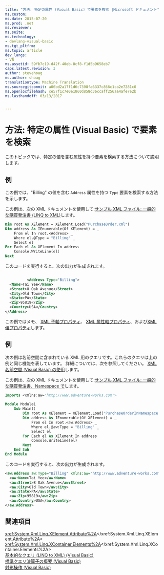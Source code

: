 ```yaml
---
title: "方法: 特定の属性 (Visual Basic) で要素を検索 |Microsoft ドキュメント"
ms.custom: 
ms.date: 2015-07-20
ms.prod: .net
ms.reviewer: 
ms.suite: 
ms.technology:
- devlang-visual-basic
ms.tgt_pltfrm: 
ms.topic: article
dev_langs:
- VB
ms.assetid: 59fb7c19-d42f-40eb-8cf8-f1d5b9658eb7
caps.latest.revision: 3
author: stevehoag
ms.author: shoag
translationtype: Machine Translation
ms.sourcegitcommit: a06bd2a17f1d6c7308fa6337c866c1ca2e7281c0
ms.openlocfilehash: ce57f1c7e0e1860d858d36ccaff256aa4afe7e2b
ms.lasthandoff: 03/13/2017


---
```

# <a name="how-to-find-an-element-with-a-specific-attribute-visual-basic"></a>方法: 特定の属性 (Visual Basic) で要素を検索
このトピックでは、特定の値を含む属性を持つ要素を検索する方法について説明します。  
  
## <a name="example"></a>例  
 この例では、"Billing" の値を含む `Address` 属性を持つ `Type` 要素を検索する方法を示します。  
  
 この例は、次の XML ドキュメントを使用して:[サンプル XML ファイル: 一般的な購買発注書 (LINQ to XML)](../../../../visual-basic/programming-guide/concepts/linq/sample-xml-file-typical-purchase-order-linq-to-xml.md)します。  
  
```vb  
Dim root As XElement = XElement.Load("PurchaseOrder.xml")  
Dim address As IEnumerable(Of XElement) = _  
    From el In root.<Address> _  
    Where el.@Type = "Billing" _  
    Select el  
For Each el As XElement In address  
    Console.WriteLine(el)  
Next  
```  
  
 このコードを実行すると、次の出力が生成されます。  
  
```xml  
  
          <Address Type="Billing">  
  <Name>Tai Yee</Name>  
  <Street>8 Oak Avenue</Street>  
  <City>Old Town</City>  
  <State>PA</State>  
  <Zip>95819</Zip>  
  <Country>USA</Country>  
</Address>  
```  
  
 この例ではメモ、 [XML 子軸プロパティ](../../../../visual-basic/language-reference/xml-axis/xml-child-axis-property.md)、 [XML 属性軸プロパティ](../../../../visual-basic/language-reference/xml-axis/xml-attribute-axis-property.md)、および[XML 値プロパティ](../../../../visual-basic/language-reference/xml-axis/xml-value-property.md)します。  
  
## <a name="example"></a>例  
 次の例は名前空間に含まれている XML 用のクエリです。これらのクエリは上の例と同じ機能を表しています。 詳細については、次を参照してください。 [XML 名前空間 (Visual Basic) の使用](../../../../visual-basic/programming-guide/concepts/linq/working-with-xml-namespaces.md)します。  
  
 この例は、次の XML ドキュメントを使用して:[サンプル XML ファイル: 一般的な購買発注書、Namespace で](../../../../visual-basic/programming-guide/concepts/linq/sample-xml-file-typical-purchase-order-in-a-namespace.md)します。  
  
```vb  
Imports <xmlns:aw='http://www.adventure-works.com'>  
  
Module Module1  
    Sub Main()  
        Dim root As XElement = XElement.Load("PurchaseOrderInNamespace.xml")  
        Dim address As IEnumerable(Of XElement) = _  
            From el In root.<aw:Address> _  
            Where el.@aw:Type = "Billing" _  
            Select el  
        For Each el As XElement In address  
            Console.WriteLine(el)  
        Next  
    End Sub  
End Module  
```  
  
 このコードを実行すると、次の出力が生成されます。  
  
```xml  
<aw:Address aw:Type="Billing" xmlns:aw="http://www.adventure-works.com">  
  <aw:Name>Tai Yee</aw:Name>  
  <aw:Street>8 Oak Avenue</aw:Street>  
  <aw:City>Old Town</aw:City>  
  <aw:State>PA</aw:State>  
  <aw:Zip>95819</aw:Zip>  
  <aw:Country>USA</aw:Country>  
</aw:Address>  
```  
  
## <a name="see-also"></a>関連項目  
 <xref:System.Xml.Linq.XElement.Attribute%2A></xref:System.Xml.Linq.XElement.Attribute%2A>   
 <xref:System.Xml.Linq.XContainer.Elements%2A></xref:System.Xml.Linq.XContainer.Elements%2A>   
 [基本的なクエリ (LINQ to XML) (Visual Basic)](../../../../visual-basic/programming-guide/concepts/linq/basic-queries-linq-to-xml.md)   
 [標準クエリ演算子の概要 (Visual Basic)](../../../../visual-basic/programming-guide/concepts/linq/standard-query-operators-overview.md)   
 [射影操作 (Visual Basic)](../../../../visual-basic/programming-guide/concepts/linq/projection-operations.md)
